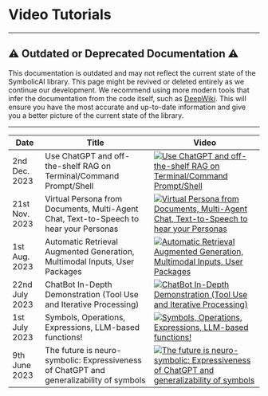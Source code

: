 # Video Tutorials

---

## ⚠️  Outdated or Deprecated Documentation ⚠️
This documentation is outdated and may not reflect the current state of the SymbolicAI library. This page might be revived or deleted entirely as we continue our development. We recommend using more modern tools that infer the documentation from the code itself, such as [DeepWiki](https://deepwiki.com/ExtensityAI/symbolicai). This will ensure you have the most accurate and up-to-date information and give you a better picture of the current state of the library.

---

| Date | Title    | Video |
| ---- | ---- | ---- |
| 2nd Dec. 2023 | Use ChatGPT and off-the-shelf RAG on Terminal/Command Prompt/Shell | [![Use ChatGPT and off-the-shelf RAG on Terminal/Command Prompt/Shell](https://raw.githubusercontent.com/ExtensityAI/symbolicai/main/assets/images/vid6.png)](https://youtu.be/RJ6i_b91nQE?si=jZR4LJRZQZVAm4MA) |
| 21st Nov. 2023 | Virtual Persona from Documents, Multi-Agent Chat, Text-to-Speech to hear your Personas | [![Virtual Persona from Documents, Multi-Agent Chat, Text-to-Speech to hear your Personas](https://raw.githubusercontent.com/ExtensityAI/symbolicai/main/assets/images/vid5.png)](https://www.youtube.com/watch?v=-o2315T9348) |
| 1st Aug. 2023 | Automatic Retrieval Augmented Generation, Multimodal Inputs, User Packages | [![Automatic Retrieval Augmented Generation, Multimodal Inputs, User Packages](https://raw.githubusercontent.com/ExtensityAI/symbolicai/main/assets/images/vid4.png)](https://www.youtube.com/watch?v=0AqB6SEvRqo) |
| 22nd July 2023 | ChatBot In-Depth Demonstration (Tool Use and Iterative Processing) | [![ChatBot In-Depth Demonstration (Tool Use and Iterative Processing)](https://raw.githubusercontent.com/ExtensityAI/symbolicai/main/assets/images/vid3.png)](https://www.youtube.com/watch?v=R46SskmmrCE) |
| 1st July 2023 | Symbols, Operations, Expressions, LLM-based functions! | [![Symbols, Operations, Expressions, LLM-based functions!](https://raw.githubusercontent.com/ExtensityAI/symbolicai/main/assets/images/vid2.png)](https://www.youtube.com/watch?v=Ch9ygW62A34) |
| 9th June 2023 | The future is neuro-symbolic: Expressiveness of ChatGPT and generalizability of symbols | [![The future is neuro-symbolic: Expressiveness of ChatGPT and generalizability of symbols](https://raw.githubusercontent.com/ExtensityAI/symbolicai/main/assets/images/vid1.png)](https://www.youtube.com/watch?v=RW_7JdXvbRA) |
